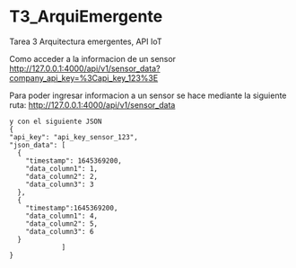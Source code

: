 # T3_ArquiEmergente
 Tarea 3 Arquitectura emergentes, API IoT



Como acceder a la informacion de un sensor
    http://127.0.0.1:4000/api/v1/sensor_data?company_api_key=%3Capi_key_123%3E
    
Para poder ingresar informacion a un sensor se hace mediante la siguiente ruta: 
    http://127.0.0.1:4000/api/v1/sensor_data

    y con el siguiente JSON 
    {
    "api_key": "api_key_sensor_123",
    "json_data": [
      {
        "timestamp": 1645369200,
        "data_column1": 1,
        "data_column2": 2,
        "data_column3": 3
      },
      {
        "timestamp":1645369200,
        "data_column1": 4,
        "data_column2": 5,
        "data_column3": 6
      }
                 ]
    }